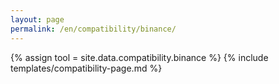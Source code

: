 ```yaml
---
layout: page
permalink: /en/compatibility/binance/
---
```

{% assign tool = site.data.compatibility.binance %}
{% include templates/compatibility-page.md %}
